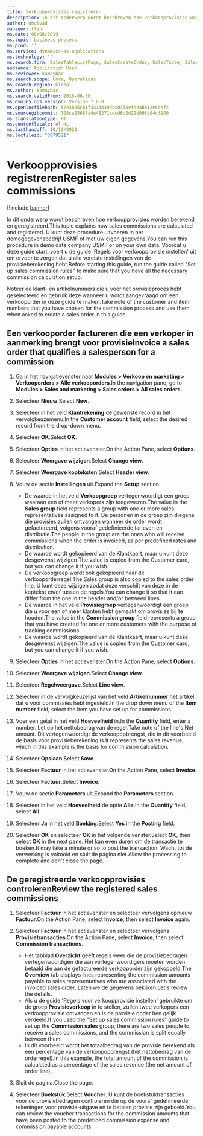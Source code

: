 ```yaml
---
title: Verkoopprovisies registreren
description: In dit onderwerp wordt beschreven hoe verkoopprovisies worden berekend en geregistreerd.
author: omulvad
manager: tfehr
ms.date: 08/06/2019
ms.topic: business-process
ms.prod: ''
ms.service: dynamics-ax-applications
ms.technology: ''
ms.search.form: SalesTableListPage, SalesCreateOrder, SalesTable, SalesEditLines,  CustInvoiceJournal, CommissionTrans, LedgerTransVoucher, CustClassificationGroup
audience: Application User
ms.reviewer: kamaybac
ms.search.scope: Core, Operations
ms.search.region: Global
ms.author: kamaybac
ms.search.validFrom: 2016-06-30
ms.dyn365.ops.version: Version 7.0.0
ms.openlocfilehash: 57e3b95cb1f4a13b49ddcd336efaeabb12e5defc
ms.sourcegitcommit: 708ca25687a4e48271cdcd6d2d22d99fb94cf140
ms.translationtype: HT
ms.contentlocale: nl-NL
ms.lasthandoff: 10/10/2020
ms.locfileid: "3979521"
---
```

# <a name="register-sales-commissions"></a><span data-ttu-id="3f673-103">Verkoopprovisies registreren</span><span class="sxs-lookup"><span data-stu-id="3f673-103">Register sales commissions</span></span>

[!include [banner](../../includes/banner.md)]

<span data-ttu-id="3f673-104">In dit onderwerp wordt beschreven hoe verkoopprovisies worden berekend en geregistreerd.</span><span class="sxs-lookup"><span data-stu-id="3f673-104">This topic explains how sales commissions are calculated and registered.</span></span> <span data-ttu-id="3f673-105">U kunt deze procedure uitvoeren in het demogegevensbedrijf USMF of met uw eigen gegevens.</span><span class="sxs-lookup"><span data-stu-id="3f673-105">You can run this procedure in demo data company USMF or on your own data.</span></span> <span data-ttu-id="3f673-106">Voordat u deze guide start, voert u de guide 'Regels voor verkoopprovisie instellen' uit om ervoor te zorgen dat u alle vereiste instellingen van de provisieberekening hebt.</span><span class="sxs-lookup"><span data-stu-id="3f673-106">Before starting this guide, run the guide called "Set up sales commission rules" to make sure that you have all the necessary commission calculation setup.</span></span>

<span data-ttu-id="3f673-107">Noteer de klant- en artikelnummers die u voor het provisieproces hebt geselecteerd en gebruik deze wanneer u wordt aangevraagd om een verkooporder in deze guide te maken.</span><span class="sxs-lookup"><span data-stu-id="3f673-107">Take note of the customer and item numbers that you have chosen for the commission process and use them when asked to create a sales order in this guide.</span></span>


## <a name="invoice-a-sales-order-that-qualifies-a-salesperson-for-a-commission"></a><span data-ttu-id="3f673-108">Een verkooporder factureren die een verkoper in aanmerking brengt voor provisie</span><span class="sxs-lookup"><span data-stu-id="3f673-108">Invoice a sales order that qualifies a salesperson for a commission</span></span>
1. <span data-ttu-id="3f673-109">Ga in het navigatievenster naar **Modules > Verkoop en marketing > Verkooporders > Alle verkooporders**.</span><span class="sxs-lookup"><span data-stu-id="3f673-109">In the navigation pane, go to **Modules > Sales and marketing > Sales orders > All sales orders**.</span></span>
2. <span data-ttu-id="3f673-110">Selecteer **Nieuw**.</span><span class="sxs-lookup"><span data-stu-id="3f673-110">Select **New**.</span></span>
3. <span data-ttu-id="3f673-111">Selecteer in het veld **Klantrekening** de gewenste record in het vervolgkeuzemenu.</span><span class="sxs-lookup"><span data-stu-id="3f673-111">In the **Customer account** field, select the desired record from the drop-down menu.</span></span>
4. <span data-ttu-id="3f673-112">Selecteer **OK**.</span><span class="sxs-lookup"><span data-stu-id="3f673-112">Select **OK**.</span></span>
5. <span data-ttu-id="3f673-113">Selecteer **Opties** in het actievenster.</span><span class="sxs-lookup"><span data-stu-id="3f673-113">On the Action Pane, select **Options**.</span></span>
6. <span data-ttu-id="3f673-114">Selecteer **Weergave wijzigen**.</span><span class="sxs-lookup"><span data-stu-id="3f673-114">Select **Change view**.</span></span>
7. <span data-ttu-id="3f673-115">Selecteer **Weergave kopteksten**.</span><span class="sxs-lookup"><span data-stu-id="3f673-115">Select **Header view**.</span></span>
8. <span data-ttu-id="3f673-116">Vouw de sectie **Instellingen** uit.</span><span class="sxs-lookup"><span data-stu-id="3f673-116">Expand the **Setup** section.</span></span>

    - <span data-ttu-id="3f673-117">De waarde in het veld **Verkoopgroep** vertegenwoordigt een groep waaraan een of meer verkopers zijn toegewezen.</span><span class="sxs-lookup"><span data-stu-id="3f673-117">The value in the **Sales group** field represents a group with one or more sales representatives assigned to it.</span></span> <span data-ttu-id="3f673-118">De personen in de groep zijn diegene die provisies zullen ontvangen wanneer de order wordt gefactureerd, volgens vooraf gedefinieerde tarieven en distributie.</span><span class="sxs-lookup"><span data-stu-id="3f673-118">The people in the group are the ones who will receive commissions when the order is invoiced, as per predefined rates and distribution.</span></span>   
    - <span data-ttu-id="3f673-119">De waarde wordt gekopieerd van de Klantkaart, maar u kunt deze desgewenst wijzigen.</span><span class="sxs-lookup"><span data-stu-id="3f673-119">The value is copied from the Customer card, but you can change it if you wish.</span></span>  
    - <span data-ttu-id="3f673-120">De verkoopgroep wordt ook gekopieerd naar de verkooporderregel.</span><span class="sxs-lookup"><span data-stu-id="3f673-120">The Sales group is also copied to the sales order line.</span></span> <span data-ttu-id="3f673-121">U kunt deze wijzigen zodat deze verschilt van deze in de koptekst en/of tussen de regels.</span><span class="sxs-lookup"><span data-stu-id="3f673-121">You can change it so that it can differ from the one in the header and/or between lines.</span></span>  
    - <span data-ttu-id="3f673-122">De waarde in het veld **Provisiegroep** vertegenwoordigt een groep die u voor een of meer klanten hebt gemaakt om provisies bij te houden.</span><span class="sxs-lookup"><span data-stu-id="3f673-122">The value in the **Commission group** field represents a group that you have created for one or more customers with the purpose of tracking commissions.</span></span>   
    - <span data-ttu-id="3f673-123">De waarde wordt gekopieerd van de Klantkaart, maar u kunt deze desgewenst wijzigen.</span><span class="sxs-lookup"><span data-stu-id="3f673-123">The value is copied from the Customer card, but you can change it if you wish.</span></span>   

9. <span data-ttu-id="3f673-124">Selecteer **Opties** in het actievenster.</span><span class="sxs-lookup"><span data-stu-id="3f673-124">On the Action Pane, select **Options**.</span></span>
10. <span data-ttu-id="3f673-125">Selecteer **Weergave wijzigen**.</span><span class="sxs-lookup"><span data-stu-id="3f673-125">Select **Change view**.</span></span>
11. <span data-ttu-id="3f673-126">Selecteer **Regelweergave**.</span><span class="sxs-lookup"><span data-stu-id="3f673-126">Select **Line view**.</span></span>
12. <span data-ttu-id="3f673-127">Selecteer in de vervolgkeuzelijst van het veld **Artikelnummer** het artikel dat u voor commissies hebt ingesteld.</span><span class="sxs-lookup"><span data-stu-id="3f673-127">In the drop down menu of the **Item number** field, select the item you have set up for commissions.</span></span> 
13. <span data-ttu-id="3f673-128">Voer een getal in het veld **Hoeveelheid** in.</span><span class="sxs-lookup"><span data-stu-id="3f673-128">In the **Quantity** field, enter a number.</span></span> <span data-ttu-id="3f673-129">Let op het nettobedrag van de regel.</span><span class="sxs-lookup"><span data-stu-id="3f673-129">Take note of the line's Net amount.</span></span> <span data-ttu-id="3f673-130">Dit vertegenwoordigt de verkoopopbrengst, die in dit voorbeeld de basis voor provisieberekening is.</span><span class="sxs-lookup"><span data-stu-id="3f673-130">It represents the sales revenue, which in this example is the basis for commission calculation.</span></span>  
14. <span data-ttu-id="3f673-131">Selecteer **Opslaan**.</span><span class="sxs-lookup"><span data-stu-id="3f673-131">Select **Save**.</span></span>
15. <span data-ttu-id="3f673-132">Selecteer **Factuur** in het actievenster.</span><span class="sxs-lookup"><span data-stu-id="3f673-132">On the Action Pane, select **Invoice**.</span></span>
16. <span data-ttu-id="3f673-133">Selecteer **Factuur**.</span><span class="sxs-lookup"><span data-stu-id="3f673-133">Select **Invoice**.</span></span>
17. <span data-ttu-id="3f673-134">Vouw de sectie **Parameters** uit.</span><span class="sxs-lookup"><span data-stu-id="3f673-134">Expand the **Parameters** section.</span></span>
18. <span data-ttu-id="3f673-135">Selecteer in het veld **Hoeveelheid** de optie **Alle**.</span><span class="sxs-lookup"><span data-stu-id="3f673-135">In the **Quantity** field, select **All**.</span></span>
19. <span data-ttu-id="3f673-136">Selecteer **Ja** in het veld **Boeking**.</span><span class="sxs-lookup"><span data-stu-id="3f673-136">Select **Yes** in the **Posting** field.</span></span>
20. <span data-ttu-id="3f673-137">Selecteer **OK** en selecteer **OK** in het volgende venster.</span><span class="sxs-lookup"><span data-stu-id="3f673-137">Select **OK**, then select **OK** in the next pane.</span></span> <span data-ttu-id="3f673-138">Het kan even duren om de transactie te boeken.</span><span class="sxs-lookup"><span data-stu-id="3f673-138">It may take a minute or so to post the transaction.</span></span> <span data-ttu-id="3f673-139">Wacht tot de verwerking is voltooid en sluit de pagina niet.</span><span class="sxs-lookup"><span data-stu-id="3f673-139">Allow the processing to complete and don't close the page.</span></span>  

## <a name="review-the-registered-sales-commissions"></a><span data-ttu-id="3f673-140">De geregistreerde verkoopprovisies controleren</span><span class="sxs-lookup"><span data-stu-id="3f673-140">Review the registered sales commissions</span></span>
1. <span data-ttu-id="3f673-141">Selecteer **Factuur** in het actievenster en selecteer vervolgens opnieuw **Factuur**.</span><span class="sxs-lookup"><span data-stu-id="3f673-141">On the Action Pane, select **Invoice**, then select **Invoice** again.</span></span>
2. <span data-ttu-id="3f673-142">Selecteer **Factuur** in het actievenster en selecteer vervolgens **Provisietransacties**.</span><span class="sxs-lookup"><span data-stu-id="3f673-142">On the Action Pane, select **Invoice**, then select **Commission transactions**.</span></span>

    - <span data-ttu-id="3f673-143">Het tabblad **Overzicht** geeft regels weer die de provisiebedragen vertegenwoordigen die aan vertegenwoordigers moeten worden betaald die aan de gefactureerde verkooporder zijn gekoppeld.</span><span class="sxs-lookup"><span data-stu-id="3f673-143">The **Overview** tab displays lines representing the commission amounts payable to sales representatives who are associated with the invoiced sales order.</span></span> <span data-ttu-id="3f673-144">Laten we de gegevens bekijken.</span><span class="sxs-lookup"><span data-stu-id="3f673-144">Let's review the details.</span></span>  
    - <span data-ttu-id="3f673-145">Als u de guide 'Regels voor verkoopprovisie instellen' gebruikte om de groep **Provisieverkoop** in te stellen, zullen twee verkopers een verkoopprovisie ontvangen en is de provisie onder hen gelijk verdeeld.</span><span class="sxs-lookup"><span data-stu-id="3f673-145">If you used the "Set up sales commission rules" guide to set up the **Commission sales** group, there are two sales people to receive a sales commissions, and the commission is split equally between them.</span></span>  
    - <span data-ttu-id="3f673-146">In dit voorbeeld wordt het totaalbedrag van de provisie berekend als een percentage van de verkoopopbrengst (het nettobedrag van de orderregel).</span><span class="sxs-lookup"><span data-stu-id="3f673-146">In this example, the total amount of the commission is calculated as a percentage of the sales revenue (the net amount of order line).</span></span>  
3. <span data-ttu-id="3f673-147">Sluit de pagina.</span><span class="sxs-lookup"><span data-stu-id="3f673-147">Close the page.</span></span>
4. <span data-ttu-id="3f673-148">Selecteer **Boekstuk**.</span><span class="sxs-lookup"><span data-stu-id="3f673-148">Select **Voucher**.</span></span> <span data-ttu-id="3f673-149">U kunt de boekstuktransacties voor de provisiebedragen controleren die op de vooraf gedefinieerde rekeningen voor provisie-uitgave en te betalen provisie zijn geboekt.</span><span class="sxs-lookup"><span data-stu-id="3f673-149">You can review the voucher transactions for the commission amounts that have been posted to the predefined commission expense and commission payable accounts.</span></span>  

